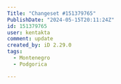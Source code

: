 ```yaml
---
Title: "Changeset #151379765"
PublishDate: "2024-05-15T20:11:24Z"
id: 151379765
user: kentakta
comment: update
created_by: iD 2.29.0
tags:
  - Montenegro
  - Podgorica

---
```

